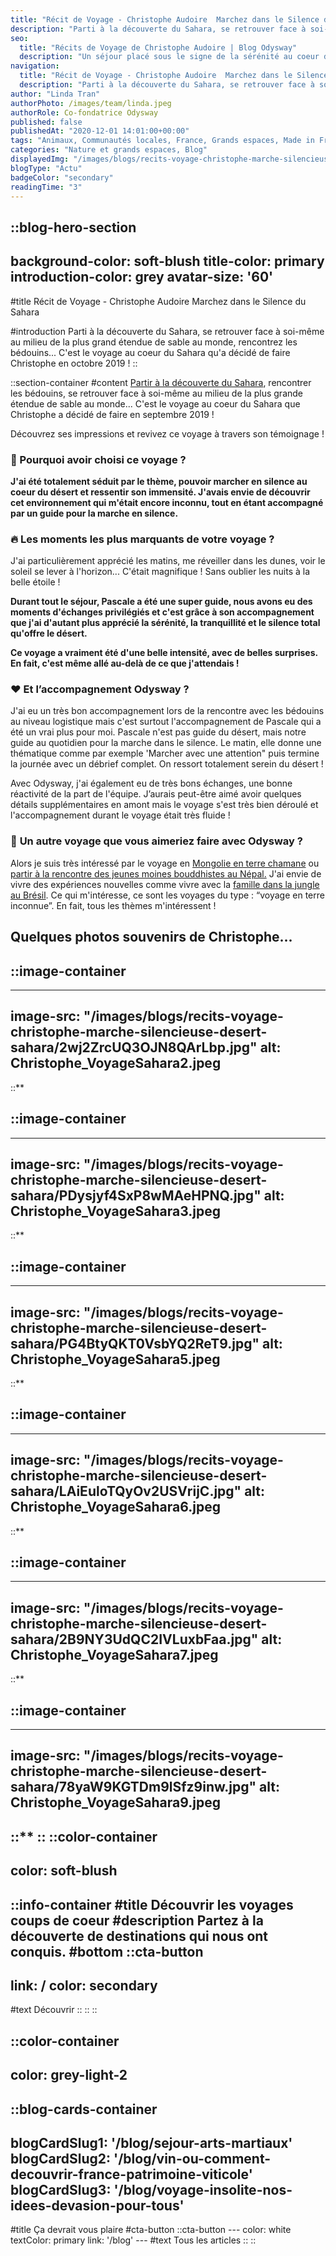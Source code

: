 ```yaml
---
title: "Récit de Voyage - Christophe Audoire  Marchez dans le Silence du Sahara"
description: "Parti à la découverte du Sahara, se retrouver face à soi-même au milieu de la plus grand étendue de sable au monde, rencontrez les bédouins... C'est le voyage au coeur du Sahara qu'a décidé de faire Christophe en octobre 2019 !"
seo:
  title: "Récits de Voyage de Christophe Audoire | Blog Odysway"
  description: "Un séjour placé sous le signe de la sérénité au coeur du désert du Sahara... Découvrez le témoignage de Christophe !"
navigation:
  title: "Récit de Voyage - Christophe Audoire  Marchez dans le Silence du Sahara"
  description: "Parti à la découverte du Sahara, se retrouver face à soi-même au milieu de la plus grand étendue de sable au monde, rencontrez les bédouins... C'est le voyage au coeur du Sahara qu'a décidé de faire Christophe en octobre 2019 !"
author: "Linda Tran"
authorPhoto: /images/team/linda.jpeg
authorRole: Co-fondatrice Odysway
published: false
publishedAt: "2020-12-01 14:01:00+00:00"
tags: "Animaux, Communautés locales, France, Grands espaces, Made in France, Thailande"
categories: "Nature et grands espaces, Blog"
displayedImg: "/images/blogs/recits-voyage-christophe-marche-silencieuse-desert-sahara/PG4BtyQKT0VsbYQ2ReT9.jpg"
blogType: "Actu"
badgeColor: "secondary"
readingTime: "3"
---
```


::blog-hero-section
---
background-color: soft-blush
title-color: primary
introduction-color: grey
avatar-size: '60'
---
#title
Récit de Voyage - Christophe Audoire  Marchez dans le Silence du Sahara

#introduction
Parti à la découverte du Sahara, se retrouver face à soi-même au milieu de la plus grand étendue de sable au monde, rencontrez les bédouins... C'est le voyage au coeur du Sahara qu'a décidé de faire Christophe en octobre 2019 !
::

::section-container
#content
[Partir à la découverte du Sahara](https://odysway.com/voyages/marche-silencieuse-sahara?utm_source=Blog&utm_medium=Post&utm_campaign=Recit_Christophe), rencontrer les bédouins, se retrouver face à soi-même au milieu de la plus grande étendue de sable au monde... C'est le voyage au coeur du Sahara que Christophe a décidé de faire en septembre 2019 ! 

Découvrez ses impressions et revivez ce voyage à travers son témoignage !

### **🤗 Pourquoi avoir choisi ce voyage ?**

**J'ai été totalement séduit par le thème, pouvoir marcher en silence au coeur du désert et ressentir son immensité. J'avais envie de découvrir cet environnement qui m'était encore inconnu, tout en étant accompagné par un guide pour la marche en silence.**

### **🔥 Les moments les plus marquants de votre voyage ?**

J'ai particulièrement apprécié les matins, me réveiller dans les dunes, voir le soleil se lever à l'horizon... C'était magnifique ! Sans oublier les nuits à la belle étoile !

**Durant tout le séjour, Pascale a été une super guide, nous avons eu des moments d'échanges privilégiés et c'est grâce à son accompagnement que j'ai d'autant plus apprécié la sérénité, la tranquillité et le silence total qu'offre le désert.**

**Ce voyage a vraiment été d'une belle intensité, avec de belles surprises. En fait, c'est même allé au-delà de ce que j'attendais !**

### **❤️ Et l’accompagnement Odysway ?**

J'ai eu un très bon accompagnement lors de la rencontre avec les bédouins au niveau logistique mais c'est surtout l'accompagnement de Pascale qui a été un vrai plus pour moi. Pascale n'est pas guide du désert, mais notre guide au quotidien pour la marche dans le silence. Le matin, elle donne une thématique comme par exemple 'Marcher avec une attention" puis termine la journée avec un débrief complet. On ressort totalement serein du désert !

Avec Odysway, j'ai également eu de très bons échanges, une bonne réactivité de la part de l'équipe. J’aurais peut-être aimé avoir quelques détails supplémentaires en amont mais le voyage s'est très bien déroulé et l'accompagnement durant le voyage était très fluide !

### **🧐** **Un autre voyage que vous aimeriez faire avec Odysway ?**

Alors je suis très intéressé par le voyage en [Mongolie en terre chamane](https://odysway.com/voyages/voyage-chamane-mongolie?utm_source=Blog&utm_medium=Post&utm_campaign=Recit_Christophe) ou [partir à la rencontre des jeunes moines bouddhistes au Népal.](https://odysway.com/voyages/immersion-ecole-bouddhiste-nepal?utm_source=Blog&utm_medium=Post&utm_campaign=Recit_Christophe) J'ai envie de vivre des expériences nouvelles comme vivre avec la [famille dans la jungle au Brésil](https://odysway.com/voyages/survie-jungle-amazonienne?utm_source=Blog&utm_medium=Post&utm_campaign=Recit_Christophe). Ce qui m'intéresse, ce sont les voyages du type : “voyage en terre inconnue”. En fait, tous les thèmes m'intéressent !

## **Quelques photos souvenirs de Christophe...**

## ::image-container
---
image-src: "/images/blogs/recits-voyage-christophe-marche-silencieuse-desert-sahara/2wj2ZrcUQ3OJN8QArLbp.jpg"
alt: Christophe_VoyageSahara2.jpeg
---
::**

## ::image-container
---
image-src: "/images/blogs/recits-voyage-christophe-marche-silencieuse-desert-sahara/PDysjyf4SxP8wMAeHPNQ.jpg"
alt: Christophe_VoyageSahara3.jpeg
---
::**

## ::image-container
---
image-src: "/images/blogs/recits-voyage-christophe-marche-silencieuse-desert-sahara/PG4BtyQKT0VsbYQ2ReT9.jpg"
alt: Christophe_VoyageSahara5.jpeg
---
::**

## ::image-container
---
image-src: "/images/blogs/recits-voyage-christophe-marche-silencieuse-desert-sahara/LAiEuloTQyOv2USVrijC.jpg"
alt: Christophe_VoyageSahara6.jpeg
---
::**

## ::image-container
---
image-src: "/images/blogs/recits-voyage-christophe-marche-silencieuse-desert-sahara/2B9NY3UdQC2IVLuxbFaa.jpg"
alt: Christophe_VoyageSahara7.jpeg
---
::**

## ::image-container
---
image-src: "/images/blogs/recits-voyage-christophe-marche-silencieuse-desert-sahara/78yaW9KGTDm9lSfz9inw.jpg"
alt: Christophe_VoyageSahara9.jpeg
---
::**
::
::color-container
---
color: soft-blush
---
  ::info-container
  #title
  Découvrir les voyages coups de coeur
  #description
  Partez à la découverte de destinations qui nous ont conquis.
  #bottom
  ::cta-button
  ---
  link: /
  color: secondary
  ---
  #text
  Découvrir
  ::
  ::
::

::color-container
---
color: grey-light-2
---
  ::blog-cards-container
  ---
  blogCardSlug1: '/blog/sejour-arts-martiaux' 
  blogCardSlug2: '/blog/vin-ou-comment-decouvrir-france-patrimoine-viticole' 
  blogCardSlug3: '/blog/voyage-insolite-nos-idees-devasion-pour-tous' 
  ---
  #title
  Ça devrait vous plaire
  #cta-button
    ::cta-button
    ---
    color: white
    textColor: primary
    link: '/blog'
    ---
    #text
    Tous les  articles
    ::
  ::
